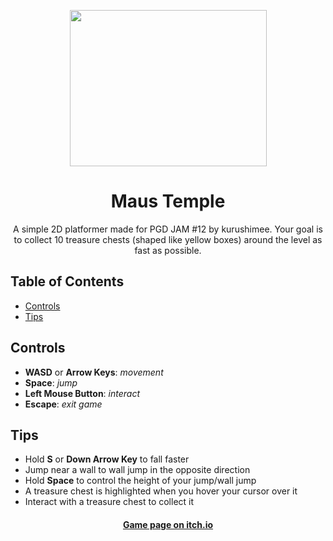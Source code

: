 
<p align="center">
  <img width="315" height="250" src="https://img.itch.zone/aW1nLzEzMTU3MTU2LnBuZw==/original/vJZwE2.png">
</p>

<h1 align="center">Maus Temple</h1>

<p align="center">
A simple 2D platformer made for PGD JAM #12 by kurushimee. Your goal is to collect 10 treasure chests (shaped like yellow boxes) around the level as fast as possible.
</p>

## Table of Contents
- [Controls](#controls)
- [Tips](#tips)

<a name="controls"></a>
## Controls
- **WASD** or **Arrow Keys**: *movement*
- **Space**: *jump*
- **Left Mouse Button**: *interact*
- **Escape**: *exit game*

<a name="tips"></a>
## Tips
- Hold **S** or **Down Arrow Key** to fall faster
- Jump near a wall to wall jump in the opposite direction
- Hold **Space** to control the height of your jump/wall jump
- A treasure chest is highlighted when you hover your cursor over it
- Interact with a treasure chest to collect it

<h4 align="center">
<a href="https://iver00.itch.io/maus-temple">Game page on itch.io</a>
</h4>
